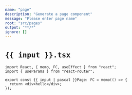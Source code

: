 ```yaml
---
name: "page"
description: "Generate a page component"
message: "Please enter page name"
root: "src/pages"
output: "**/*"
ignore: []
---
```


# `{{ input }}.tsx`

```tsx
import React, { memo, FC, useEffect } from "react";
import { useParams } from "react-router";

export const {{ input | pascal }}Page: FC = memo(() => {
  return <div>hello</div>;
});
```

